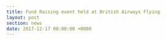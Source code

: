 ```yaml
---
title: Fund Raising event held at British Airways Flying
layout: post
section: news
date: 2017-12-17 00:00:00 +0000
---
```

